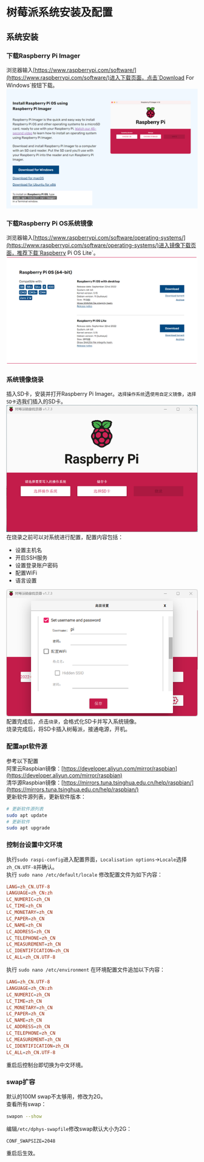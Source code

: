 # 树莓派系统安装及配置

## 系统安装
### 下载Raspberry Pi Imager
浏览器输入[https://www.raspberrypi.com/software/](https://www.raspberrypi.com/software/)进入下载页面，点击`Download For Windows`按钮下载。<br />![image.png](./树莓派系统安装及配置/1667223279656-e4c612ca-0369-4ef5-819d-26a56ba8b4cd.png)
### 下载Raspberry Pi OS系统镜像
浏览器输入[https://www.raspberrypi.com/software/operating-systems/](https://www.raspberrypi.com/software/operating-systems/)进入镜像下载页面，推荐下载`Raspberry Pi OS Lite`。<br />![image.png](./树莓派系统安装及配置/1667223337741-efcf2934-eb43-42f1-98a3-d01e2fb5ce88.png)
### 系统镜像烧录
插入SD卡，安装并打开Raspberry Pi Imager。`选择操作系统`选`使用自定义镜像`，`选择SD卡`选我们插入的SD卡。<br />![image.png](./树莓派系统安装及配置/1667223779035-5984f0d9-27d5-4465-b79c-a7f41562b7e3.png)<br />在烧录之前可以对系统进行配置，配置内容包括：

- 设置主机名
- 开启SSH服务
- 设置登录账户密码
- 配置WiFi
- 语言设置

![image.png](./树莓派系统安装及配置/1667225724134-2b3ad0bd-80fe-4e38-adf5-80635339f908.png)<br />配置完成后，点击`烧录`，会格式化SD卡并写入系统镜像。<br />烧录完成后，将SD卡插入树莓派，接通电源，开机。
### 配置apt软件源
参考以下配置<br />阿里云Raspbian镜像：[https://developer.aliyun.com/mirror/raspbian](https://developer.aliyun.com/mirror/raspbian)<br />清华源Raspbian镜像：[https://mirrors.tuna.tsinghua.edu.cn/help/raspbian/](https://mirrors.tuna.tsinghua.edu.cn/help/raspbian/)<br />更新软件源列表，更新软件版本：
```bash
# 更新软件源列表
sudo apt update
# 更新软件
sudo apt upgrade
```
###    控制台设置中文环境
执行`sudo raspi-config`进入配置界面，`Localisation options`->`Locale`选择`zh_CN.UTF-8`并确认。<br />执行 `sudo nano /etc/default/locale` 修改配置文件为如下内容：
```toml
LANG=zh_CN.UTF-8
LANGUAGE=zh_CN:zh
LC_NUMERIC=zh_CN
LC_TIME=zh_CN
LC_MONETARY=zh_CN
LC_PAPER=zh_CN
LC_NAME=zh_CN
LC_ADDRESS=zh_CN
LC_TELEPHONE=zh_CN
LC_MEASUREMENT=zh_CN
LC_IDENTIFICATION=zh_CN
LC_ALL=zh_CN.UTF-8
```
执行 `sudo nano /etc/environment` 在环境配置文件追加以下内容：
```toml
LANG=zh_CN.UTF-8
LANGUAGE=zh_CN:zh
LC_NUMERIC=zh_CN
LC_TIME=zh_CN
LC_MONETARY=zh_CN
LC_PAPER=zh_CN
LC_NAME=zh_CN
LC_ADDRESS=zh_CN
LC_TELEPHONE=zh_CN
LC_MEASUREMENT=zh_CN
LC_IDENTIFICATION=zh_CN
LC_ALL=zh_CN.UTF-8
```
重启后控制台即切换为中文环境。
### swap扩容
默认的100M swap不太够用，修改为2G。<br />查看所有swap：
```bash
swapon --show
```
编辑`/etc/dphys-swapfile`修改swap默认大小为2G：
```nginx
CONF_SWAPSIZE=2048
```
重启后生效。

